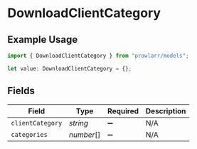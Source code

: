 # DownloadClientCategory

## Example Usage

```typescript
import { DownloadClientCategory } from "prowlarr/models";

let value: DownloadClientCategory = {};
```

## Fields

| Field              | Type               | Required           | Description        |
| ------------------ | ------------------ | ------------------ | ------------------ |
| `clientCategory`   | *string*           | :heavy_minus_sign: | N/A                |
| `categories`       | *number*[]         | :heavy_minus_sign: | N/A                |